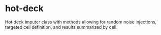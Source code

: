 # hot-deck
Hot deck imputer class with methods allowing for random noise injections, targeted cell definition, and results summarized by cell.
